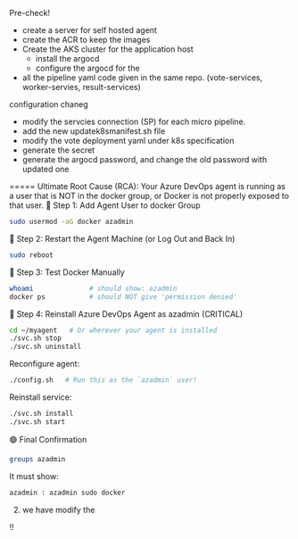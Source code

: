 Pre-check!
- create a server for self hosted agent
- create the ACR to keep the images 
- Create the AKS cluster for the application host
    - install the argocd
    - configure the argocd for the
- all the pipeline yaml code given in the same repo. (vote-services, worker-servies, result-services)


configuration chaneg
- modify the servcies connection (SP) for each micro pipeline.
- add the new updatek8smanifest.sh file
- modify the vote deployment yaml under k8s specification 
- generate the secret
- generate the argocd password, and change the old password with updated one


=====
Ultimate Root Cause (RCA):
Your Azure DevOps agent is running as a user that is NOT in the docker group, or Docker is not properly exposed to that user.
🔁 Step 1: Add Agent User to docker Group
``` bash 
sudo usermod -aG docker azadmin
```
🔄 Step 2: Restart the Agent Machine (or Log Out and Back In)
``` bash
sudo reboot 
```
🧪 Step 3: Test Docker Manually
``` bash
whoami              # should show: azadmin
docker ps           # should NOT give 'permission denied'
```
🔄 Step 4: Reinstall Azure DevOps Agent as azadmin (CRITICAL)
``` bash
cd ~/myagent   # Or wherever your agent is installed
./svc.sh stop
./svc.sh uninstall
```
Reconfigure agent:
``` bash
./config.sh   # Run this as the `azadmin` user!
```
Reinstall service:
``` bash
./svc.sh install
./svc.sh start
```
🟢 Final Confirmation
``` bash
groups azadmin
```
It must show:
``` bash
azadmin : azadmin sudo docker
```
2. we have modify the 

!! 
